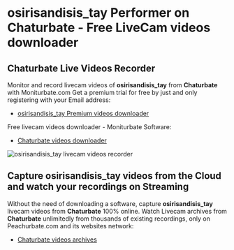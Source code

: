 # osirisandisis_tay Performer on Chaturbate - Free LiveCam videos downloader

## Chaturbate Live Videos Recorder

Monitor and record livecam videos of **osirisandisis_tay** from **Chaturbate** with Moniturbate.com
Get a premium trial for free by just and only registering with your Email address:
* [osirisandisis_tay Premium videos downloader](https://moniturbate.com/request-demo-licence-key.html)

Free livecam videos downloader - Moniturbate Software:
* [Chaturbate videos downloader](https://moniturbate.com/moniturbate-download-software.html)

![osirisandisis_tay livecam videos recorder](https://peachurnet.com/templates/moniturbate-software.png)


## Capture osirisandisis_tay videos from the Cloud and watch your recordings on Streaming

Without the need of downloading a software, capture **osirisandisis_tay** livecam videos from **Chaturbate** 100% online.
Watch Livecam archives from **Chaturbate** unlimitedly from thousands of existing recordings, only on Peachurbate.com and its websites network:
* [Chaturbate videos archives](https://peachurnet.com/)